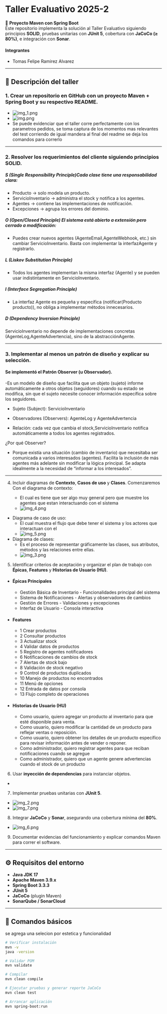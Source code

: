 # Taller Evaluativo 2025-2

📌 **Proyecto Maven con Spring Boot**  
Este repositorio implementa la solución al Taller Evaluativo siguiendo principios **SOLID**, pruebas unitarias con **JUnit 5**, cobertura con **JaCoCo (≥ 80%)**, e integración con **Sonar**.

#### Integrantes

- Tomas Felipe Ramirez Alvarez

-------------------------------------------------------------------------------------
## 📖 Descripción del taller

### 1. Crear un repositorio en GitHub con un proyecto **Maven + Spring Boot** y su respectivo README.

- ![img_1.png](img_1.png)
- ![img.png](img.png)
- Se puede evidenciar que el taller corre perfectamente con los parametros pedidos, se toma captura de los momentos
mas relevantes del test corriendo de igual mandera al final del readme se deja los comandos para correrlo

-----
### 2. Resolver los requerimientos del cliente siguiendo **principios SOLID**.
##### S (Single Responsibility Principle)Cada clase tiene una responsabilidad clara:
   - Producto → solo modela un producto.
   - ServicioInventario → administra el stock y notifica a los agentes.
   - Agentes → contiene las implementaciones de notificación.
   - Excepciones → agrupa los errores del dominio.

##### O (Open/Closed Principle) El sistema está abierto a extensión pero cerrado a modificación:

- Puedes crear nuevos agentes (AgenteEmail,AgenteWebhook, etc.) sin cambiar ServicioInventario.
Basta con implementar la interfazAgente y registrarlo.

##### L (Liskov Substitution Principle)
- Todos los agentes implementan la misma interfaz (Agente) y se pueden usar indistintamente en ServicioInventario.

##### I (Interface Segregation Principle)
- La interfaz Agente es pequeña y específica (notificar(Producto producto)), no obliga a implementar métodos innecesarios.

##### D (Dependency Inversion Principle)
ServicioInventario no depende de implementaciones concretas (AgenteLog,AgenteAdvertencia), sino de la abstracciónAgente.

-----
### 3. Implementar al menos un **patrón de diseño** y explicar su selección.
#### Se implementó el Patrón Observer (u Observador).

-Es un modelo de diseño que facilita que un objeto (sujeto) informe automáticamente a otros objetos (seguidores) cuando 
su estado se modifica, sin que el sujeto necesite conocer información específica sobre los seguidores.

- Sujeto (Subject): ServicioInventario

- Observadores (Observers): AgenteLog y AgenteAdvertencia

- Relación: cada vez que cambia el stock,ServicioInventario notifica automáticamente a todos los agentes registrados.

¿Por qué Observer?
- Porque existía una situación (cambio de inventario) que necesitaba ser comunicada a varios interesados (agentes).
  Facilita la inclusión de más agentes más adelante sin modificar la lógica principal.
  Se adapta idealmente a la necesidad de “informar a los interesados”.

-----

4. Incluir diagramas de **Contexto**, **Casos de uso** y **Clases**.
Comenzaremos Con el diagrama de contexto:

   - El cual es tiene que ser algo muy general pero que muestre los agentes que estan interactuando con el sistema
   - ![img_4.png](img_4.png)
- Diagrama de caso de uso:
  - El cual muestra el flujo que debe tener el sistema y los actores que interactuan con el
  - ![img_5.png](img_5.png)
- Diagrama de clases:
  -  Es el proceso de representar gráficamente las clases, sus atributos, métodos y las relaciones entre ellas.
  - ![img_3.png](img_3.png)

5. Identificar criterios de aceptación y organizar el plan de trabajo con **Épicas**, **Features** y **Historias de Usuario (HU)**.
- #### Épicas Principales
    - Gestión Básica de Inventario - Funcionalidades principal del sistema
    - Sistema de Notificaciones - Alertas y observadores de cambios
    - Gestión de Errores - Validaciones y excepciones
    - Interfaz de Usuario - Consola interactiva

- #### Features
    - 1 Crear productos
    - 2 Consultar productos
    - 3 Actualizar stock
    - 4 Validar datos de productos
    - 5 Registro de agentes notificadores
    - 6 Notificaciones de cambios de stock
    - 7 Alertas de stock bajo
    - 8 Validación de stock negativo
    - 9 Control de productos duplicados
    - 10 Manejo de productos no encontrados
    - 11 Menú de opciones
    - 12 Entrada de datos por consola
    - 13 Flujo completo de operaciones

- #### Historias de Usuario (HU)
    - Como usuario, quiero agregar un producto al inventario para que esté disponible para venta.
    - Como usuario, quiero modificar la cantidad de un producto para reflejar ventas o reposición.
    - Como usuario, quiero obtener los detalles de un producto específico para revisar información antes de vender o reponer.
    - Como administrador, quiero registrar agentes para que reciban notificaciones cuando se agregue
    - Como administrador, quiero que un agente genere advertencias cuando el stock de un producto
  
6. Usar **inyección de dependencias** para instanciar objetos.
- 
7. Implementar pruebas unitarias con **JUnit 5**.
- ![img_2.png](img_2.png)
- ![img_7.png](img_7.png)
8. Integrar **JaCoCo** y **Sonar**, asegurando una cobertura mínima del **80%**.
- ![img_6.png](img_6.png)
9. Documentar evidencias del funcionamiento y explicar comandos Maven para correr el software.

---

## ⚙️ Requisitos del entorno

- **Java JDK 17**
- **Apache Maven 3.9.x**
- **Spring Boot 3.3.3**
- **JUnit 5** 
- **JaCoCo** (plugin Maven)
- **SonarQube / SonarCloud**

---

## 🚀 Comandos básicos 

se agrega una selecion por estetica y funcionalidad

```bash
# Verificar instalación
mvn -v
java -version

# Validar POM
mvn validate

# Compilar
mvn clean compile

# Ejecutar pruebas y generar reporte JaCoCo
mvn clean test

# Arrancar aplicación
mvn spring-boot:run

